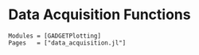 # Data Acquisition Functions

```@autodocs
Modules = [GADGETPlotting]
Pages   = ["data_acquisition.jl"]
```